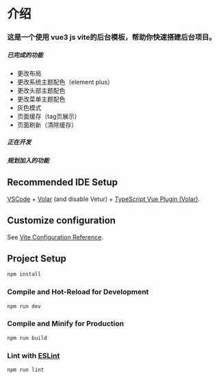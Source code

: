 # 介绍

### 这是一个使用 vue3 js vite的后台模板，帮助你快速搭建后台项目。

##### 已完成的功能

- 更改布局
- 更改系统主题配色（element plus）
- 更改头部主题配色
- 更改菜单主题配色
- 灰色模式
- 页面缓存（tag页展示）
- 页面刷新（清除缓存）

##### 正在开发

##### 规划加入的功能

## Recommended IDE Setup

[VSCode](https://code.visualstudio.com/) + [Volar](https://marketplace.visualstudio.com/items?itemName=Vue.volar) (and disable Vetur) + [TypeScript Vue Plugin (Volar)](https://marketplace.visualstudio.com/items?itemName=Vue.vscode-typescript-vue-plugin).

## Customize configuration

See [Vite Configuration Reference](https://vitejs.dev/config/).

## Project Setup

```sh
npm install
```

### Compile and Hot-Reload for Development

```sh
npm run dev
```

### Compile and Minify for Production

```sh
npm run build
```

### Lint with [ESLint](https://eslint.org/)

```sh
npm run lint
```
